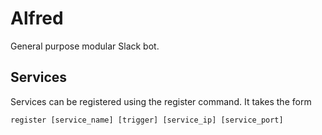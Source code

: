 # Alfred

General purpose modular Slack bot.

## Services

Services can be registered using the register command. It takes the form
```
register [service_name] [trigger] [service_ip] [service_port]
```